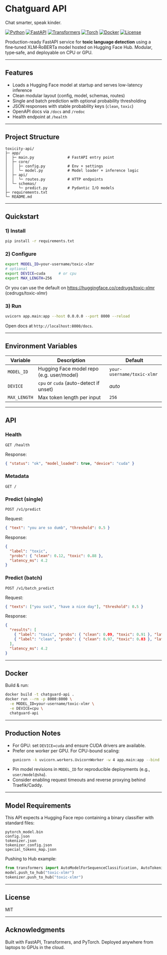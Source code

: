 # Chatguard API
Chat smarter, speak kinder.

[![Python](https://img.shields.io/badge/Python-3.10%2B-blue.svg)](#)
[![FastAPI](https://img.shields.io/badge/FastAPI-0.115%2B-teal.svg)](#)
[![Transformers](https://img.shields.io/badge/Transformers-4.44%2B-purple.svg)](#)
[![Torch](https://img.shields.io/badge/PyTorch-2.3%2B-red.svg)](#)
[![Docker](https://img.shields.io/badge/Docker-ready-0db7ed.svg)](#)
[![License](https://img.shields.io/badge/License-MIT-green.svg)](#)

Production-ready FastAPI service for **toxic language detection** using a fine‑tuned XLM‑RoBERTa model hosted on Hugging Face Hub. Modular, type‑safe, and deployable on CPU or GPU.

---

## Features
- Loads a Hugging Face model at startup and serves low-latency inference
- Clean modular layout (config, model, schemas, routes)
- Single and batch prediction with optional probability thresholding
- JSON responses with stable probability keys (`clean`, `toxic`)
- OpenAPI docs via `/docs` and `/redoc`
- Health endpoint at `/health`

---

## Project Structure
```
toxicity-api/
├─ app/
│  ├─ main.py               # FastAPI entry point
│  ├─ core/
│  │  ├─ config.py          # Env + settings
│  │  └─ model.py           # Model loader + inference logic
│  ├─ api/
│  │  └─ routes.py          # HTTP endpoints
│  └─ schemas/
│     └─ predict.py         # Pydantic I/O models
├─ requirements.txt
└─ README.md
```

---

## Quickstart

### 1) Install
```bash
pip install -r requirements.txt
```

### 2) Configure
```bash
export MODEL_ID=your-username/toxic-xlmr
# optional
export DEVICE=cuda      # or cpu
export MAX_LENGTH=256
```

Or you can use the default on https://huggingface.co/cedrugs/toxic-xlmr (cedrugs/toxic-xlmr)

### 3) Run
```bash
uvicorn app.main:app --host 0.0.0.0 --port 8000 --reload
```

Open docs at `http://localhost:8000/docs`.

---

## Environment Variables

| Variable     | Description                                   | Default                          |
|--------------|-----------------------------------------------|----------------------------------|
| `MODEL_ID`   | Hugging Face model repo (e.g. user/model)     | `your-username/toxic-xlmr`       |
| `DEVICE`     | `cpu` or `cuda` (auto-detect if unset)        | *auto*                           |
| `MAX_LENGTH` | Max token length per input                    | `256`                            |

---

## API

### Health
```
GET /health
```
Response:
```json
{ "status": "ok", "model_loaded": true, "device": "cuda" }
```

### Metadata
```
GET /
```

### Predict (single)
```
POST /v1/predict
```
Request:
```json
{ "text": "you are so dumb", "threshold": 0.5 }
```
Response:
```json
{
  "label": "toxic",
  "probs": { "clean": 0.12, "toxic": 0.88 },
  "latency_ms": 4.2
}
```

### Predict (batch)
```
POST /v1/batch_predict
```
Request:
```json
{ "texts": ["you suck", "have a nice day"], "threshold": 0.5 }
```
Response:
```json
{
  "results": [
    { "label": "toxic", "probs": { "clean": 0.09, "toxic": 0.91 }, "latency_ms": 2.1 },
    { "label": "clean", "probs": { "clean": 0.97, "toxic": 0.03 }, "latency_ms": 2.1 }
  ],
  "latency_ms": 4.2
}
```

---

## Docker

Build & run:
```bash
docker build -t chatguard-api .
docker run --rm -p 8000:8000 \
  -e MODEL_ID=your-username/toxic-xlmr \
  -e DEVICE=cpu \
  chatguard-api
```

---

## Production Notes
- For GPU: set `DEVICE=cuda` and ensure CUDA drivers are available.
- Prefer one worker per GPU. For CPU-bound scaling:
  ```bash
  gunicorn -k uvicorn.workers.UvicornWorker -w 4 app.main:app --bind 0.0.0.0:8000
  ```
- Pin model revisions in `MODEL_ID` for reproducible deployments (e.g., `user/model@sha`).
- Consider enabling request timeouts and reverse proxying behind Traefik/Caddy.

---

## Model Requirements
This API expects a Hugging Face repo containing a binary classifier with standard files:

```
pytorch_model.bin
config.json
tokenizer.json
tokenizer_config.json
special_tokens_map.json
```

Pushing to Hub example:
```python
from transformers import AutoModelForSequenceClassification, AutoTokenizer
model.push_to_hub("toxic-xlmr")
tokenizer.push_to_hub("toxic-xlmr")
```

---

## License
MIT

---

## Acknowledgments
Built with FastAPI, Transformers, and PyTorch. Deployed anywhere from laptops to GPUs in the cloud.
